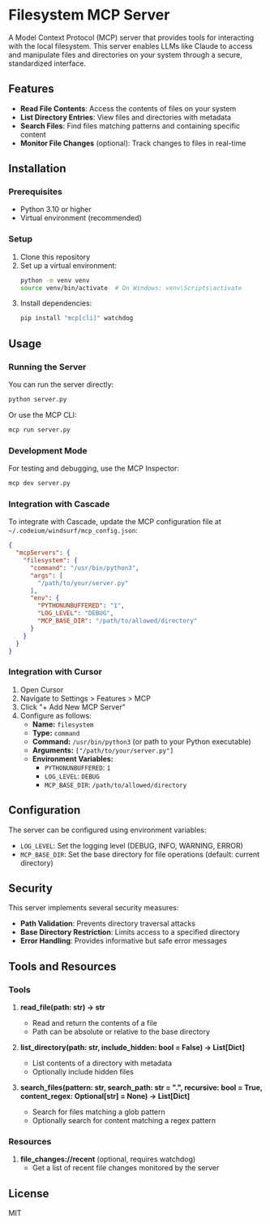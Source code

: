 # Filesystem MCP Server

A Model Context Protocol (MCP) server that provides tools for interacting with the local filesystem. This server enables LLMs like Claude to access and manipulate files and directories on your system through a secure, standardized interface.

## Features

- **Read File Contents**: Access the contents of files on your system
- **List Directory Entries**: View files and directories with metadata
- **Search Files**: Find files matching patterns and containing specific content
- **Monitor File Changes** (optional): Track changes to files in real-time

## Installation

### Prerequisites

- Python 3.10 or higher
- Virtual environment (recommended)

### Setup

1. Clone this repository
2. Set up a virtual environment:
   ```bash
   python -m venv venv
   source venv/bin/activate  # On Windows: venv\Scripts\activate
   ```
3. Install dependencies:
   ```bash
   pip install "mcp[cli]" watchdog
   ```

## Usage

### Running the Server

You can run the server directly:

```bash
python server.py
```

Or use the MCP CLI:

```bash
mcp run server.py
```

### Development Mode

For testing and debugging, use the MCP Inspector:

```bash
mcp dev server.py
```

### Integration with Cascade

To integrate with Cascade, update the MCP configuration file at `~/.codeium/windsurf/mcp_config.json`:

```json
{
  "mcpServers": {
    "filesystem": {
      "command": "/usr/bin/python3",
      "args": [
        "/path/to/your/server.py"
      ],
      "env": {
        "PYTHONUNBUFFERED": "1",
        "LOG_LEVEL": "DEBUG",
        "MCP_BASE_DIR": "/path/to/allowed/directory"
      }
    }
  }
}
```

### Integration with Cursor

1. Open Cursor
2. Navigate to Settings > Features > MCP
3. Click "+ Add New MCP Server"
4. Configure as follows:
   - **Name:** `filesystem`
   - **Type:** `command`
   - **Command:** `/usr/bin/python3` (or path to your Python executable)
   - **Arguments:** `["/path/to/your/server.py"]`
   - **Environment Variables:**
     - `PYTHONUNBUFFERED`: `1`
     - `LOG_LEVEL`: `DEBUG`
     - `MCP_BASE_DIR`: `/path/to/allowed/directory`

## Configuration

The server can be configured using environment variables:

- `LOG_LEVEL`: Set the logging level (DEBUG, INFO, WARNING, ERROR)
- `MCP_BASE_DIR`: Set the base directory for file operations (default: current directory)

## Security

This server implements several security measures:

- **Path Validation**: Prevents directory traversal attacks
- **Base Directory Restriction**: Limits access to a specified directory
- **Error Handling**: Provides informative but safe error messages

## Tools and Resources

### Tools

1. **read_file(path: str) -> str**
   - Read and return the contents of a file
   - Path can be absolute or relative to the base directory

2. **list_directory(path: str, include_hidden: bool = False) -> List[Dict]**
   - List contents of a directory with metadata
   - Optionally include hidden files

3. **search_files(pattern: str, search_path: str = ".", recursive: bool = True, content_regex: Optional[str] = None) -> List[Dict]**
   - Search for files matching a glob pattern
   - Optionally search for content matching a regex pattern

### Resources

1. **file_changes://recent** (optional, requires watchdog)
   - Get a list of recent file changes monitored by the server

## License

MIT
